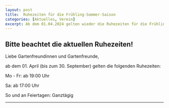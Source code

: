 ```yaml
---
layout: post
title:  Ruhezeiten für die Frühling-Sommer-Saison
categories: [Aktuelles, Verein]
excerpt: Ab dem 01.04.2024 gelten wieder die Ruhezeiten für die Frühling-Sommer-Saison.
---
```


## Bitte beachtet die aktuellen Ruhezeiten!

Liebe Gartenfreundinnen und Gartenfreunde,

ab dem 01. April (bis zum 30. September) gelten die folgenden Ruhezeiten:

Mo - Fr:      ab 19:00 Uhr

Sa:           ab 17:00 Uhr

So und an Feiertagen: Ganztägig

---
